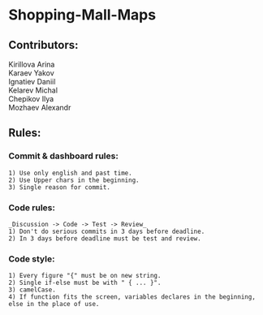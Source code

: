 # Shopping-Mall-Maps

## Contributors:   
  Kirillova Arina   
  Karaev Yakov   
  Ignatiev Daniil   
  Kelarev Michal   
  Chepikov Ilya   
  Mozhaev Alexandr   
  
## Rules:
  ### Commit & dashboard rules: 
    1) Use only english and past time.
    2) Use Upper chars in the beginning.
    3) Single reason for commit.

  ### Code rules: 
    _Discussion -> Code -> Test -> Review_ 
    1) Don't do serious commits in 3 days before deadline. 
    2) In 3 days before deadline must be test and review. 

  ### Code style: 
    1) Every figure "{" must be on new string. 
    2) Single if-else must be with " { ... }". 
    3) camelCase. 
    4) If function fits the screen, variables declares in the beginning, else in the place of use.
